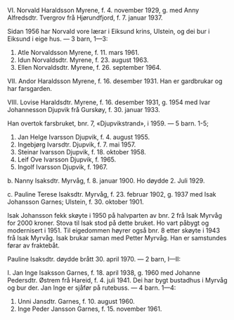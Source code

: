 VI. Norvald Haraldsson Myrene, f. 4. november 1929, g. med Anny Alfredsdtr. Tvergrov frå Hjørundfjord, f. 7. januar 1937.

Sidan 1956 har Norvald vore lærar i Eiksund krins, Ulstein, og dei bur i Eiksund i eige hus. — 3 barn, 1—3:

1. Atle Norvaldsson Myrene, f. 11. mars 1961.
2. Idun Norvaldsdtr. Myrene, f. 23. august 1963.
3. Ellen Norvaldsdtr. Myrene, f. 26. september 1964.

VII. Andor Haraldsson Myrene, f. 16. desember 1931. Han er gardbrukar og har farsgarden.

VIII. Lovise Haraldsdtr. Myrene, f. 16. desember 1931, g. 1954 med Ivar Johannesson Djupvik frå Gurskøy, f. 30. januar 1933.

Han overtok farsbruket, bnr. 7, «Djupvikstrand», i 1959. — 5 barn. 1-5;

1. Jan Helge Ivarsson Djupvik, f. 4. august 1955.
2. Ingebjørg Ivarsdtr. Djupvik, f. 7. mai 1957.
3. Steinar Ivarsson Djupvik, f. 18. oktober 1958.
4. Leif Ove Ivarsson Djupvik, f. 1965.
5. Ingolf Ivarsson Djupvik, f. 1967.

b. Nanny Isaksdtr. Myrvåg, f. 8. januar 1900. Ho døydde 2. Juli 1929.

c. Pauline Terese Isaksdtr. Myrvåg, f. 23. februar 1902, g. 1937 med Isak Johansson Garnes; Ulstein, f. 30. oktober 1901.

Isak Johansson fekk skøyte i 1950 på halvparten av bnr. 2 frå Isak Myrvåg for 2000 kroner. Stova til Isak stod på dette bruket. Ho vart påbygt og modernisert i 1951. Til eigedommen høyrer også bnr. 8 etter skøyte i 1943 frå Isak Myrvåg. Isak brukar saman med Petter Myrvåg. Han er samstundes førar av fraktebåt.

Pauline Isaksdtr. døydde brått 30. april 1970. — 2 barn, I—II:

I. Jan Inge Isaksson Garnes, f. 18. april 1938, g. 1960 med Johanne Pedersdtr. Østrem frå Hareid, f. 4. juli 1941. Dei har bygt bustadhus i Myrvåg og bur der. Jan Inge er sjåfør på rutebuss. — 4 barn. 1—4:

1. Unni Jansdtr. Garnes, f. 10. august 1960.
2. Inge Peder Jansson Garnes, f. 15. november 1961.